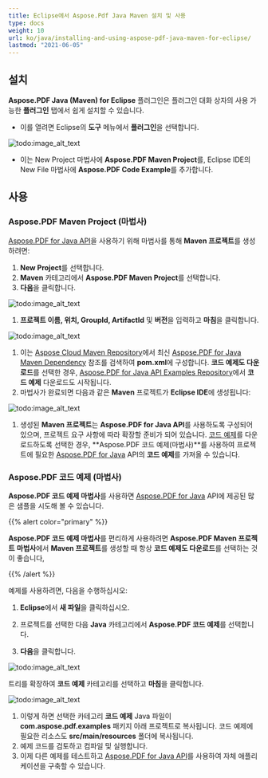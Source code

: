 ```yaml
---
title: Eclipse에서 Aspose.Pdf Java Maven 설치 및 사용
type: docs
weight: 10
url: ko/java/installing-and-using-aspose-pdf-java-maven-for-eclipse/
lastmod: "2021-06-05"
---
```


## 설치

**Aspose.PDF Java (Maven) for Eclipse** 플러그인은 플러그인 대화 상자의 사용 가능한 **플러그인** 탭에서 쉽게 설치할 수 있습니다.

- 이를 열려면 Eclipse의 **도구** 메뉴에서 **플러그인**을 선택합니다.

![todo:image_alt_text](https://i.imgur.com/PCMRMUT.png)

- 이는 New Project 마법사에 **Aspose.PDF Maven Project**를, Eclipse IDE의 New File 마법사에 **Aspose.PDF Code Example**를 추가합니다.

## 사용

### Aspose.PDF Maven Project (마법사)

[Aspose.PDF for Java API](http://www.aspose.com/java/pdf-component.aspx)을 사용하기 위해 마법사를 통해 **Maven 프로젝트**를 생성하려면:

1. **New Project**를 선택합니다.
1. **Maven** 카테고리에서 **Aspose.PDF Maven Project**를 선택합니다.
1. **다음**을 클릭합니다.

![todo:image_alt_text](https://i.imgur.com/6iywqND.png)

1. **프로젝트 이름, 위치, GroupId, ArtifactId** 및 **버전**을 입력하고 **마침**을 클릭합니다.

![todo:image_alt_text](https://i.imgur.com/zURjIn1.png)

1. 이는 [Aspose Cloud Maven Repository](https://repository.aspose.com/webapp/#/artifacts/browse/tree/General/repo)에서 최신 [Aspose.PDF for Java](http://www.aspose.com/java/pdf-component.aspx) [Maven Dependency](https://repository.aspose.com/webapp/#/artifacts/browse/tree/General/repo/com/aspose/aspose-pdf/) 참조를 검색하여 **pom.xml**에 구성합니다. **코드 예제도 다운로드**를 선택한 경우, [Aspose.PDF for Java API Examples Repository](https://github.com/aspose-pdf/Aspose.PDF-for-Java/tree/master/Examples)에서 **코드 예제** 다운로드도 시작됩니다.
1. 마법사가 완료되면 다음과 같은 **Maven** 프로젝트가 **Eclipse IDE**에 생성됩니다:

![todo:image_alt_text](https://i.imgur.com/xRfHrku.png)

1. 생성된 **Maven 프로젝트**는 **Aspose.PDF for Java API**를 사용하도록 구성되어 있으며, 프로젝트 요구 사항에 따라 확장할 준비가 되어 있습니다. [코드 예제](https://github.com/aspose-pdf/Aspose.PDF-for-Java/tree/master/Examples)를 다운로드하도록 선택한 경우, **Aspose.PDF 코드 예제(마법사)**를 사용하여 프로젝트에 필요한 [Aspose.PDF for Java](http://www.aspose.com/java/pdf-component.aspx) API의 **코드 예제**를 가져올 수 있습니다.

### Aspose.PDF 코드 예제 (마법사)

**Aspose.PDF 코드 예제 마법사**를 사용하면 [Aspose.PDF for Java](http://www.aspose.com/java/pdf-component.aspx) API에 제공된 많은 샘플을 시도해 볼 수 있습니다.

{{% alert color="primary" %}}

**Aspose.PDF 코드 예제 마법사**를 편리하게 사용하려면 **Aspose.PDF Maven 프로젝트** **마법사**에서 **Maven 프로젝트**를 생성할 때 항상 **코드 예제도 다운로드**를 선택하는 것이 좋습니다,

{{% /alert %}}

예제를 사용하려면, 다음을 수행하십시오:

1. **Eclipse**에서 **새 파일**을 클릭하십시오.

1. 프로젝트를 선택한 다음 **Java** 카테고리에서 **Aspose.PDF 코드 예제**를 선택합니다.
1. **다음**을 클릭합니다.

![todo:image_alt_text](https://i.imgur.com/AuWybe8.png)

트리를 확장하여 **코드 예제** 카테고리를 선택하고 **마침**을 클릭합니다.

![todo:image_alt_text](https://i.imgur.com/PToFZjJ.png)

1. 이렇게 하면 선택한 카테고리 **코드 예제** Java 파일이 **com.aspose.pdf.examples** 패키지 아래 프로젝트로 복사됩니다. 코드 예제에 필요한 리소스도 **src/main/resources** 폴더에 복사됩니다.
1. 예제 코드를 검토하고 컴파일 및 실행합니다.
1. 이제 다른 예제를 테스트하고 [Aspose.PDF for Java API](http://www.aspose.com/java/pdf-component.aspx)를 사용하여 자체 애플리케이션을 구축할 수 있습니다.